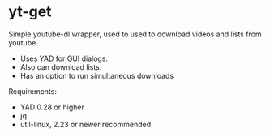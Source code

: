 # yt-get
Simple youtube-dl wrapper, used to used to download videos and lists from youtube.
- Uses YAD for GUI dialogs.
- Also can download lists.
- Has an option to run simultaneous downloads

Requirements:
- YAD 0.28 or higher
- jq
- util-linux, 2.23 or newer recommended
